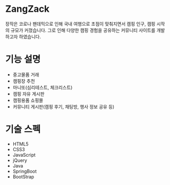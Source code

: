 # ZangZack
  장작은 코로나 팬데믹으로 인해 국내 여행으로 초점이 맞춰지면서 캠핑 인구, 캠핑 시작의 규모가 커졌습니다. 그로 인해 다양한 캠핑 경험을 공유하는 커뮤니티 사이트를 개발하고자 하였습니다.

# 기능 설명
+ 중고물품 거래
+ 캠핑장 추천
+ 마니또(심리테스트, 체크리스트)
+ 캠핑 자유 게시판
+ 캠핑용품 쇼핑몰 
+ 커뮤니티 게시판(캠핑 후기, 채팅방, 행사 정보 공유 등)

# 기술 스펙
  + HTML5
  + CSS3
  + JavaScript
  + jQuery
  + Java
  + SpringBoot
  + BootStrap
